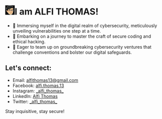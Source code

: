 <!DOCTYPE html>
<html lang="en">
<head>
    <link rel="stylesheet" href="styles.css">
</head>
<body>
    <h1><img src="favicon.png" style="width:30px;">I am ALFI THOMAS!</h1>
    <ul>
        <li>🔐 Immersing myself in the digital realm of cybersecurity, meticulously unveiling vulnerabilities one step at a time.</li>
        <li>🌱 Embarking on a journey to master the craft of secure coding and ethical hacking.</li>
        <li>💼 Eager to team up on groundbreaking cybersecurity ventures that challenge conventions and bolster our digital safeguards.</li>
    </ul>
    <h2>Let's connect:</h2>
    <ul>
        <li>Email: <a href="mailto:alfithomas13@gmail.com">alfithomas13@gmail.com</a></li>
        <li>Facebook: <a href="https://www.facebook.com/alfi.thomas.13">alfi.thomas.13</a></li>
        <li>Instagram: <a href="https://www.instagram.com/_alfi_thomas_">_alfi_thomas_</a></li>
        <li>LinkedIn: <a href="https://www.linkedin.com/in/alfi-thomas">Alfi Thomas</a></li>
        <li>Twitter: <a href="https://www.twitter.com/_alfi_thomas_">_alfi_thomas_</a></li>
    </ul>
    <p>Stay inquisitive, stay secure!</p>
</body>
</html>
